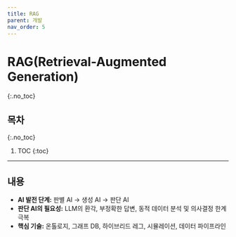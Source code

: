 ```yaml
---
title: RAG
parent: 개발
nav_order: 5
---
```


# RAG(Retrieval-Augmented Generation)
{:.no_toc}

## 목차
{:.no_toc}

1. TOC
{:toc}

--- 

## 내용

*   **AI 발전 단계:** 판별 AI → 생성 AI → 판단 AI
*   **판단 AI의 필요성:** LLM의 환각, 부정확한 답변, 동적 데이터 분석 및 의사결정 한계 극복
*   **핵심 기술:** 온톨로지, 그래프 DB, 하이브리드 레그, 시뮬레이션, 데이터 파이프라인